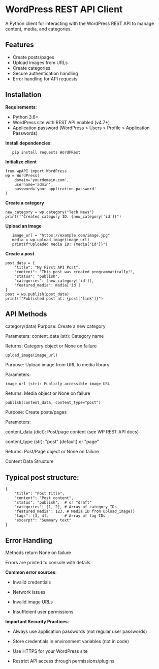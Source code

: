 # WordPress REST API Client

A Python client for interacting with the WordPress REST API to manage content, media, and categories.

## Features

- Create posts/pages
- Upload images from URLs
- Create categories
- Secure authentication handling
- Error handling for API requests

## Installation

**Requirements**:
- Python 3.6+
- WordPress site with REST API enabled (v4.7+)
- Application password (WordPress > Users > Profile > Application Passwords)

**Install dependencies**:
```
   pip install requests WordPRest
```

**Initialize client**
```
from wpAPI import WordPress
wp = WordPress(
    domain='yourdomain.com',
    username='admin',
    password='your_application_password'
)
```

**Create a category**
```
new_category = wp.category("Tech News")
print(f"Created category ID: {new_category['id']}")
```

**Upload an image**
```
   image_url = "https://example.com/image.jpg"
   media = wp.upload_image(image_url)
   print(f"Uploaded media ID: {media['id']}")
```

**Create a post**
```
post_data = {
    "title": "My First API Post",
    "content": "This post was created programmatically!",
    "status": "publish",
    "categories": [new_category['id']],
    "featured_media": media['id']
}
post = wp.publish(post_data)
print(f"Published post at: {post['link']}")
```


## API Methods

category(data)
Purpose: Create a new category

Parameters:
content_data (str): Category name

Returns: Category object or None on failure
```
upload_image(image_url)
```
Purpose: Upload image from URL to media library

Parameters:
```
image_url (str): Publicly accessible image URL
```
Returns: Media object or None on failure

```
publish(content_data, content_type="post")
```
Purpose: Create posts/pages

Parameters:

content_data (dict): Post/page content (see WP REST API docs)

content_type (str): "post" (default) or "page"

Returns: Post/Page object or None on failure

Content Data Structure

## Typical post structure:

```
{
    "title": "Post Title",
    "content": "Post content",
    "status": "publish",  # or "draft"
    "categories": [1, 2], # Array of category IDs
    "featured_media": 123, # Media ID from upload_image()
    "tags": [3, 4],       # Array of tag IDs
    "excerpt": "Summary text"
}
```

## Error Handling
Methods return None on failure

Errors are printed to console with details

**Common error sources**:

- Invalid credentials

- Network issues

- Invalid image URLs

- Insufficient user permissions

**Important Security Practices**:

- Always use application passwords (not regular user passwords)

- Store credentials in environment variables (not in code)

- Use HTTPS for your WordPress site

- Restrict API access through permissions/plugins